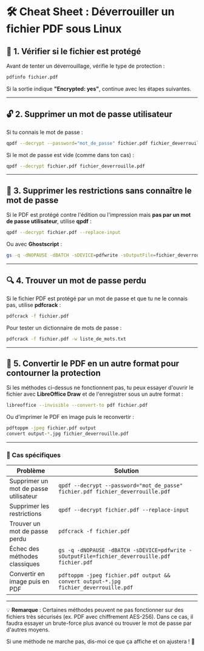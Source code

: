 # 🛠️ Cheat Sheet : Déverrouiller un fichier PDF sous Linux

## 📌 1. Vérifier si le fichier est protégé
Avant de tenter un déverrouillage, vérifie le type de protection :  
```bash
pdfinfo fichier.pdf
```
Si la sortie indique **"Encrypted: yes"**, continue avec les étapes suivantes.

---

## 🔓 2. Supprimer un mot de passe utilisateur
Si tu connais le mot de passe :
```bash
qpdf --decrypt --password="mot_de_passe" fichier.pdf fichier_deverrouille.pdf
```
Si le mot de passe est vide (comme dans ton cas) :
```bash
qpdf --decrypt fichier.pdf fichier_deverrouille.pdf
```

---

## 🔐 3. Supprimer les restrictions sans connaître le mot de passe
Si le PDF est protégé contre l'édition ou l'impression mais **pas par un mot de passe utilisateur**, utilise **qpdf** :
```bash
qpdf --decrypt fichier.pdf --replace-input
```
Ou avec **Ghostscript** :
```bash
gs -q -dNOPAUSE -dBATCH -sDEVICE=pdfwrite -sOutputFile=fichier_deverrouille.pdf fichier.pdf
```

---

## 🔍 4. Trouver un mot de passe perdu
Si le fichier PDF est protégé par un mot de passe et que tu ne le connais pas, utilise **pdfcrack** :
```bash
pdfcrack -f fichier.pdf
```
Pour tester un dictionnaire de mots de passe :
```bash
pdfcrack -f fichier.pdf -w liste_de_mots.txt
```

---

## 🚀 5. Convertir le PDF en un autre format pour contourner la protection
Si les méthodes ci-dessus ne fonctionnent pas, tu peux essayer d'ouvrir le fichier avec **LibreOffice Draw** et de l'enregistrer sous un autre format :
```bash
libreoffice --invisible --convert-to pdf fichier.pdf
```
Ou d’imprimer le PDF en image puis le reconvertir :
```bash
pdftoppm -jpeg fichier.pdf output
convert output-*.jpg fichier_deverrouille.pdf
```

---

### 🎯 Cas spécifiques
| Problème | Solution |
|----------|----------|
| Supprimer un mot de passe utilisateur | `qpdf --decrypt --password="mot_de_passe" fichier.pdf fichier_deverrouille.pdf` |
| Supprimer les restrictions | `qpdf --decrypt fichier.pdf --replace-input` |
| Trouver un mot de passe perdu | `pdfcrack -f fichier.pdf` |
| Échec des méthodes classiques | `gs -q -dNOPAUSE -dBATCH -sDEVICE=pdfwrite -sOutputFile=fichier_deverrouille.pdf fichier.pdf` |
| Convertir en image puis en PDF | `pdftoppm -jpeg fichier.pdf output && convert output-*.jpg fichier_deverrouille.pdf` |

---

💡 **Remarque** : Certaines méthodes peuvent ne pas fonctionner sur des fichiers très sécurisés (ex. PDF avec chiffrement AES-256). Dans ce cas, il faudra essayer un brute-force plus avancé ou trouver le mot de passe par d'autres moyens.

Si une méthode ne marche pas, dis-moi ce que ça affiche et on ajustera ! 🚀
